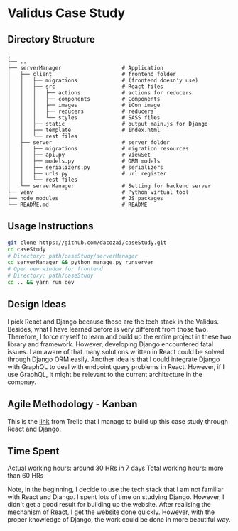 # Validus Case Study


## Directory Structure

    .
    ├── ..
    ├── serverManager                   # Application
    │   ├── client                      # frontend folder
    │   │   ├── migrations              # (frontend doesn'y use) 
    │   │   ├── src                     # React files
    │   │   │   ├── actions             # actions for reducers
    │   │   │   ├── components          # Components
    │   │   │   ├── images              # iCon image
    │   │   │   ├── reducers            # reducers
    │   │   │   └── styles              # SASS files
    │   │   ├── static                  # output main.js for Django
    │   │   ├── template                # index.html
    │   │   └── rest files     
    │   ├── server                      # server folder
    │   │   ├── migrations              # migration resources
    │   │   ├── api.py                  # ViewSet
    │   │   ├── models.py               # ORM models
    │   │   ├── serializers.py          # serializers
    │   │   ├── urls.py                 # url register
    │   │   └── rest files     
    │   └── serverManager               # Setting for backend server
    ├── venv                            # Python virtual tool 
    ├── node_modules                    # JS packages
    └── README.md                       # README

## Usage Instructions
```bash
git clone https://github.com/dacozai/caseStudy.git
cd caseStudy
# Directory: path/caseStudy/serverManager
cd serverManager && python manage.py runserver 
# Open new window for frontend
# Directory: path/caseStudy
cd .. && yarn run dev 
```

## Design Ideas
I pick React and Django because those are the tech stack in the Validus. Besides, what I have learned before is very different from those two. Therefore, I force myself to learn and build up the entire project in these two library and framework. However, developing Django encountered fatal issues. I am aware of that many solutions written in React could be solved through Django ORM easily. Another idea is that I could integrate Django with GraphQL to deal with endpoint query problems in React. However, if I use GraphQL, it might be relevant to the current architecture in the compnay.


## Agile Methodology - Kanban
This is the [link](https://trello.com/b/pXSrucTg) from Trello that I manage to build up this case study through React and Django.

## Time Spent
Actual working hours: around  30 HRs in 7 days
Total working hours: more than 60 HRs

Note, in the beginning, I decide to use the tech stack that I am not familiar with React and Django. I spent lots of time on studying Django. However, I didn't get a good result for building up the website. After realising the mechanism of React, I get the website done quickly. However, with the proper knowledge of Django, the work could be done in more beautiful way. 
